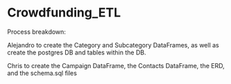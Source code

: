 # Crowdfunding_ETL

Process breakdown:

Alejandro to create the Category and Subcategory DataFrames, as well as create the postgres DB and tables within the DB.

Chris to create the Campaign DataFrame, the Contacts DataFrame, the ERD, and the schema.sql files
